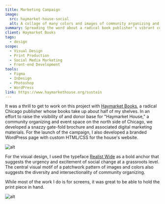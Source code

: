 ```yaml
---
title: Marketing Campaign
image:
  src: haymarket-house-social
  alt: A collage of many colors and images of community organizing and activism, with the main heading "A gathering place for change makers."
summary: Spreading the word about a radical book publisher’s vibrant community space.
client: Haymarket Books
tags:
  - design
scope:
  - Visual Design
  - Print Production
  - Social Media Marketing
  - Front-end Development
tools:
  - Figma
  - InDesign
  - Photoshop
  - WordPress
link: https://www.haymarkethouse.org/sustain
---
```


It was a thrill to get to work on this project with [Haymarket Books](https://www.haymarketbooks.org/), a radical Chicago publisher whose books take up about half of my shelves. In an effort to raise the visibility of and donor base for "Haymarket House," a community organizing and event space on the north side of Chicago, we developed a snazzy gate-fold brochure and associated digital marketing materials. For the launch of the campaign, I also developed a branded WordPress page with custom HTML/CSS for the house's website.

![alt](/img/projects/haymarket-house-spread-regular.webp)

For the visual design, I used the typeface [Realist Wide](https://supertype.de/fonts/realist-wide) as a bold anchor that suggests the urgency and excitement of social change at a grassroots level. The central visual motif of a patchwork pattern of images and colors also suggests the diversity and intersectionality of community organizing.

While most of the work I do is for screens, it was great to be able to hold the print piece in hand.

![alt](/img/projects/haymarket-house-print-regular.webp)
